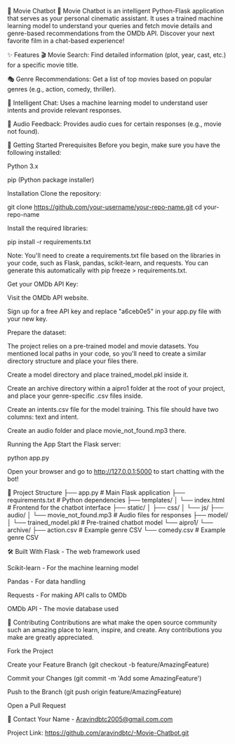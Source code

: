 🍿 Movie Chatbot
🍿 Movie Chatbot is an intelligent Python-Flask application that serves as your personal cinematic assistant. It uses a trained machine learning model to understand your queries and fetch movie details and genre-based recommendations from the OMDb API. Discover your next favorite film in a chat-based experience!

✨ Features
🎬 Movie Search: Find detailed information (plot, year, cast, etc.) for a specific movie title.

🎭 Genre Recommendations: Get a list of top movies based on popular genres (e.g., action, comedy, thriller).

🤖 Intelligent Chat: Uses a machine learning model to understand user intents and provide relevant responses.

🎵 Audio Feedback: Provides audio cues for certain responses (e.g., movie not found).

🚀 Getting Started
Prerequisites
Before you begin, make sure you have the following installed:

Python 3.x

pip (Python package installer)

Installation
Clone the repository:

git clone https://github.com/your-username/your-repo-name.git
cd your-repo-name

Install the required libraries:

pip install -r requirements.txt

Note: You'll need to create a requirements.txt file based on the libraries in your code, such as Flask, pandas, scikit-learn, and requests. You can generate this automatically with pip freeze > requirements.txt.

Get your OMDb API Key:

Visit the OMDb API website.

Sign up for a free API key and replace "a6ceb0e5" in your app.py file with your new key.

Prepare the dataset:

The project relies on a pre-trained model and movie datasets. You mentioned local paths in your code, so you'll need to create a similar directory structure and place your files there.

Create a model directory and place trained_model.pkl inside it.

Create an archive directory within a aipro1 folder at the root of your project, and place your genre-specific .csv files inside.

Create an intents.csv file for the model training. This file should have two columns: text and intent.

Create an audio folder and place movie_not_found.mp3 there.

Running the App
Start the Flask server:

python app.py

Open your browser and go to http://127.0.0.1:5000 to start chatting with the bot!

📂 Project Structure
├── app.py              # Main Flask application
├── requirements.txt    # Python dependencies
├── templates/
│   └── index.html      # Frontend for the chatbot interface
├── static/
│   ├── css/
│   └── js/
├── audio/
│   └── movie_not_found.mp3 # Audio files for responses
├── model/
│   └── trained_model.pkl   # Pre-trained chatbot model
└── aipro1/
    └── archive/
        ├── action.csv      # Example genre CSV
        └── comedy.csv      # Example genre CSV

🛠️ Built With
Flask - The web framework used

Scikit-learn - For the machine learning model

Pandas - For data handling

Requests - For making API calls to OMDb

OMDb API - The movie database used

🤝 Contributing
Contributions are what make the open source community such an amazing place to learn, inspire, and create. Any contributions you make are greatly appreciated.

Fork the Project

Create your Feature Branch (git checkout -b feature/AmazingFeature)

Commit your Changes (git commit -m 'Add some AmazingFeature')

Push to the Branch (git push origin feature/AmazingFeature)

Open a Pull Request



📧 Contact
Your Name - Aravindbtc2005@gmail.com.com

Project Link:  https://github.com/aravindbtc/-Movie-Chatbot.git

